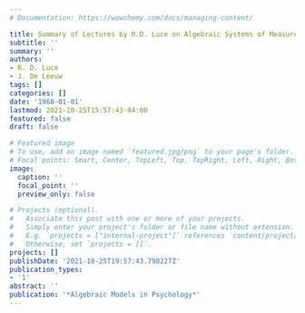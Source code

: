 ```yaml
---
# Documentation: https://wowchemy.com/docs/managing-content/

title: Summary of Lectures by R.D. Luce on Algebraic Systems of Measurement
subtitle: ''
summary: ''
authors:
- R. D. Luce
- J. De Leeuw
tags: []
categories: []
date: '1968-01-01'
lastmod: 2021-10-25T15:57:43-04:00
featured: false
draft: false

# Featured image
# To use, add an image named `featured.jpg/png` to your page's folder.
# Focal points: Smart, Center, TopLeft, Top, TopRight, Left, Right, BottomLeft, Bottom, BottomRight.
image:
  caption: ''
  focal_point: ''
  preview_only: false

# Projects (optional).
#   Associate this post with one or more of your projects.
#   Simply enter your project's folder or file name without extension.
#   E.g. `projects = ["internal-project"]` references `content/project/deep-learning/index.md`.
#   Otherwise, set `projects = []`.
projects: []
publishDate: '2021-10-25T19:57:43.798227Z'
publication_types:
- '1'
abstract: ''
publication: '*Algebraic Models in Psychology*'
---
```

